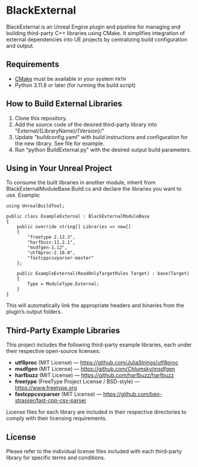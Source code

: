 # BlackExternal

BlackExternal is an Unreal Engine plugin and pipeline for managing and building third-party C++ libraries using CMake. It simplifies integration of external dependencies into UE projects by centralizing build configuration and output.

## Requirements

- [CMake](https://cmake.org/download/) must be available in your system `PATH`
- Python 3.11.8 or later (for running the build script)

## How to Build External Libraries

1. Clone this repository.
2. Add the source code of the desired third-party library into "External/{LibraryName}/{Version}/"
3. Update "buildconfig.yaml" with build instructions and configuration for the new library. See file for example. 
4. Run "python BuildExternal.py" with the desired output build parameters.

## Using in Your Unreal Project

To consume the built libraries in another module, inherit from BlackExternalModuleBase.Build.cs and declare the libraries you want to use. Example:

```
using UnrealBuildTool;

public class ExampleExternal : BlackExternalModuleBase
{
    public override string[] Libraries => new[]
    {
        "freetype-2.13.3",
        "harfbuzz-11.2.1",
        "msdfgen-1.12",
        "utf8proc-2.10.0",
        "fastcppcsvparser-master"
    };

    public ExampleExternal(ReadOnlyTargetRules Target) : base(Target)
    {
        Type = ModuleType.External;
    }
}
```

This will automatically link the appropriate headers and binaries from the plugin’s output folders.

## Third-Party Example Libraries

This project includes the following third-party example libraries, each under their respective open-source licenses:

- **utf8proc** (MIT License) — https://github.com/JuliaStrings/utf8proc  
- **msdfgen** (MIT License) — https://github.com/Chlumsky/msdfgen  
- **harfbuzz** (MIT License) — https://github.com/harfbuzz/harfbuzz  
- **freetype** (FreeType Project License / BSD-style) — https://www.freetype.org  
- **fastcppcsvparser** (MIT License) — https://github.com/ben-strasser/fast-cpp-csv-parser  

License files for each library are included in their respective directories to comply with their licensing requirements.

## License

Please refer to the individual license files included with each third-party library for specific terms and conditions.  
